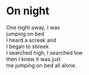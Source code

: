 # On night

One night away, I was \
jumping on bed \
I heard a screak and \
I began to shreek \
I searched high, I searched low \
then I knew it was just \
me jumping on bed all alone.
